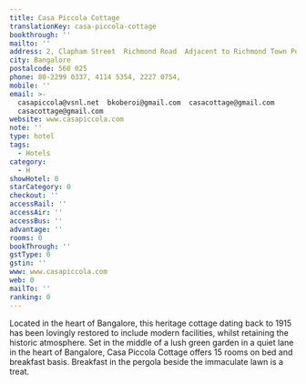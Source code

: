 ```yaml
---
title: Casa Piccola Cottage
translationKey: casa-piccola-cottage
bookthrough: ''
mailto: ''
address: 2, Clapham Street  Richmond Road  Adjacent to Richmond Town Post Office
city: Bangalore
postalcode: 560 025
phone: 80-2299 0337, 4114 5354, 2227 0754,
mobile: ''
email: >-
  casapiccola@vsnl.net  bkoberoi@gmail.com  casacottage@gmail.com 
  casacottage@gmail.com
website: www.casapiccola.com
note: ''
type: hotel
tags:
  - Hotels
category:
  - H
showHotel: 0
starCategory: 0
checkout: ''
accessRail: ''
accessAir: ''
accessBus: ''
advantage: ''
rooms: 0
bookThrough: ''
gstType: 0
gstin: ''
www: www.casapiccola.com
web: 0
mailTo: ''
ranking: 0
---
```







Located in the heart of Bangalore, this heritage cottage dating back to 1915 has been lovingly restored to include modern facilities, whilst retaining the historic atmosphere.    Set in the middle of a lush green garden in a quiet lane in the heart of Bangalore, Casa Piccola Cottage offers 15 rooms on bed and breakfast basis. Breakfast in the pergola beside the immaculate lawn is a treat.     
